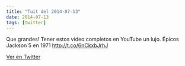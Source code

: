 ```yaml
---
title: "Tuit del 2014-07-13"
date: 2014-07-13
tags: [twitter]
---
```


Que grandes! Tener estos video completos en YouTube un lujo. Épicos Jackson 5 en 1971 http://t.co/6nCkxbJrhJ



[Ver en Twitter](https://twitter.com/i/web/status/488110993172869121)
